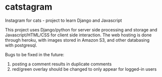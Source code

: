 # catstagram
Instagram for cats - project to learn Django and Javascript

This project uses Django/python for server side processing and storage and Javascript/HTML/CSS for client side interaction. The web hosting is done through heroku, with images stored in Amazon S3, and other databasing with postgresql.

Bugs to be fixed in the future:
1) posting a comment results in duplicate comments
2) red/green overlay should be changed to only appear for logged-in users
